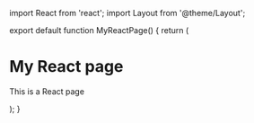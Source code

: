import React from 'react';
import Layout from '@theme/Layout';

export default function MyReactPage() {
return (
<Layout>
<h1>My React page</h1>
<p>This is a React page</p>
</Layout>
);
}

